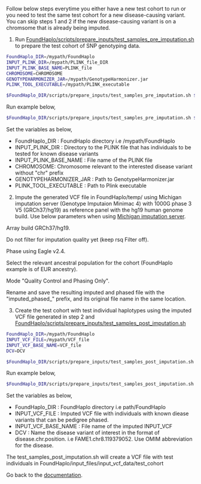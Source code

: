 Follow below steps everytime you either have a new test cohort to run or you need to test the same test cohort for a new disease-causing variant. You can skip steps 1 and 2 if the new disease-causing variant is on a chromsome that is already being imputed.

1. Run [FoundHaplo/scripts/prepare_inputs/test_samples_pre_imputation.sh](https://github.com/bahlolab/FoundHaplo/blob/main/scripts/prepare_inputs/test_samples_pre_imputation.sh) to prepare the test cohort of SNP genotyping data.

```bash
FoundHaplo_DIR=/mypath/FoundHaplo
INPUT_PLINK_DIR=/mypath/PLINK_file_DIR
INPUT_PLINK_BASE_NAME=PLINK_file
CHROMOSOME=CHROMOSOME
GENOTYPEHARMONIZER_JAR=/mypath/GenotypeHarmonizer.jar
PLINK_TOOL_EXECUTABLE=/mypath/PLINK_executable 

$FoundHaplo_DIR/scripts/prepare_inputs/test_samples_pre_imputation.sh $FoundHaplo_DIR $INPUT_PLINK_DIR INPUT_PLINK_BASE_NAME $CHROMOSOME $GENOTYPEHARMONIZER_JAR $PLINK_TOOL_EXECUTABLE
```
Run example below,

```bash
$FoundHaplo_DIR/scripts/prepare_inputs/test_samples_pre_imputation.sh $FoundHaplo_DIR $FoundHaplo_DIR/example FAME1_test_cohort 8 $GENOTYPEHARMONIZER_JAR $PLINK_TOOL_EXECUTABLE
```
Set the variables as below,

* FoundHaplo_DIR : FoundHaplo directory i.e /mypath/FoundHaplo
* INPUT_PLINK_DIR : Directory to the PLINK file that has individuals to be tested for known disease variants
* INPUT_PLINK_BASE_NAME : File name of the PLINK file 
* CHROMOSOME: Chromosome relevant to the interested disease variant without "chr" prefix
* GENOTYPEHARMONIZER_JAR : Path to GenotypeHarmonizer.jar
* PLINK_TOOL_EXECUTABLE : Path to Plink executable 

2. Impute the generated VCF file in FoundHaplo/temp/ using Michigan imputation server (Genotype Imputaion Minimac 4) with 1000G phase 3 V5 (GRCh37/hg19) as reference panel with the hg19 human genome build. Use below parameters when using [Michigan imputation server](https://imputationserver.sph.umich.edu/). 

Array build GRCh37/hg19.

Do not filter for imputation quality yet (keep rsq Filter off). 

Phase using Eagle v2.4.

Select the relevant ancestral population for the cohort (FoundHaplo example is of EUR ancestry).

Mode "Quality Control and Phasing Only".

Rename and save the resulting imputed and phased file with the "imputed_phased_" prefix, and its original file name in the same location.

3. Create the test cohort with test individual haplotypes using the imputed VCF file generated in step 2 and [FoundHaplo/scripts/prepare_inputs/test_samples_post_imputation.sh](https://github.com/bahlolab/FoundHaplo/blob/main/scripts/prepare_inputs/test_samples_post_imputation.sh)

```bash
FoundHaplo_DIR=/mypath/FoundHaplo
INPUT_VCF_FILE=/mypath/VCF_file  
INPUT_VCF_BASE_NAME=VCF_file
DCV=DCV

$FoundHaplo_DIR/scripts/prepare_inputs/test_samples_post_imputation.sh $FoundHaplo_DIR $INPUT_VCF_FILE $INPUT_VCF_BASE_NAME $DCV
```
Run example below,

```bash
$FoundHaplo_DIR/scripts/prepare_inputs/test_samples_post_imputation.sh $FoundHaplo_DIR $FoundHaplo_DIR/temp/imputed_phased_FAME1_test_cohort.snp.0.98.sample.0.98.chr8.vcf.gz imputed_phased_FAME1_test_cohort.snp.0.98.sample.0.98.chr8 FAME1.chr8.119379052.
```
Set the variables as below,

* FoundHaplo_DIR : FoundHaplo directory i.e path/FoundHaplo
* INPUT_VCF_FILE : Imputed VCF file with individuals with known diease variants that can be pedigree phased.
* INPUT_VCF_BASE_NAME : File name of the imputed INPUT_VCF 
* DCV : Name the disease variant of interest in the format of disease.chr.position. i.e FAME1.chr8.119379052. Use OMIM abbreviation for the disease.

The test_samples_post_imputation.sh will create a VCF file with test individuals in FoundHaplo/input_files/input_vcf_data/test_cohort

Go back to the [documentation](https://github.com/bahlolab/FoundHaplo/blob/main/Documentation/Guide%20to%20run%20FoundHaplo.md).
